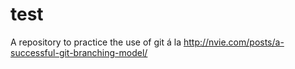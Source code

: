 # test
A repository to practice the use of git á la http://nvie.com/posts/a-successful-git-branching-model/
